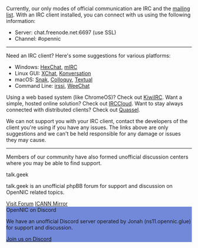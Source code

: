 Currently, our only modes of official communication are IRC and the [mailing list](https://wiki.opennic.org/opennic/mailinglist). With an IRC client installed, you can connect with us using the following information:

- Server: chat.freenode.net:6697 (use SSL)
- Channel: #opennic

---

Need an IRC client? Here's some suggestions for various platforms:

- Windows: [HexChat](https://hexchat.github.io/), [mIRC](http://www.mirc.com/)
- Linux GUI: [XChat](http://www.xchat.org/), [Konversation](https://konversation.kde.org/)
- macOS: [Snak](http://www.snak.com/), [Colloquy](http://colloquy.info/), [Textual](https://www.codeux.com/textual/)
- Command Line: [irssi](http://www.irssi.org/), [WeeChat](https://weechat.org/)

Using a web based system (like ChromeOS)? Check out [KiwiIRC](https://kiwiirc.com/). Want a simple, hosted online solution? Check out [IRCCloud](https://www.irccloud.com/). Want to stay always connected with distributed clients? Check out [Quassel](http://quassel-irc.org/).

We can not support you with your IRC client, contact the developers of the client you're using if you have any issues. The links above are only suggestions and we can't be held responsible for any damage or issues they may cause.

---

Members of our community have also formed unofficial discussion centers where you may be able to find support.

<div class="row">
  <div class="col s12 m6">
    <div class="card light-blue darken-1">
      <div class="card-content white-text">
        <span class="card-title">talk.geek</span>
        <p>talk.geek is an unofficial phpBB forum for support and discussion on OpenNIC related topics.</p>
      </div>
      <div class="card-action">
        <a class="blue-text text-lighten-5" href="http://talk.geek">Visit Forum</a>
        <a class="blue-text text-lighten-5" href="https://talkdotgeek.com">ICANN Mirror</a>
      </div>
    </div>
  </div>
  <div class="col s12 m6">
    <div class="card" style="background-color: #7289da;">
      <div class="card-content white-text">
        <span class="card-title">OpenNIC on Discord</span>
        <p>We have an unofficial Discord server operated by Jonah (ns11.opennic.glue) for support and discussion.</p>
      </div>
      <div class="card-action">
        <a class="purple-text text-lighten-5" href="https://discord.gg/6qTNcEE">Join us on Discord</a>
      </div>
    </div>
  </div>
</div>
